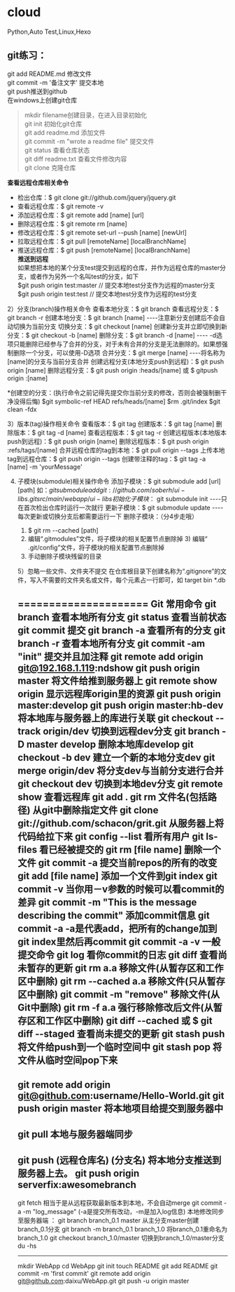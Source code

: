 # cloud
Python,Auto Test,Linux,Hexo
## git练习：
git add README.md 修改文件  
git commit -m '备注文字' 提交本地  
git push推送到github  
在windows上创建git仓库  
> mkdir filename创建目录，在进入目录初始化  
> git init 初始化git仓库  
> git add readme.md 添加文件  
> git commit -m "wrote a readme file"  提交文件  
> git status 查看仓库状态  
> git diff readme.txt 查看文件修改内容  
> git clone 克隆仓库  
  
**查看远程仓库相关命令**  
- 检出仓库：$ git clone git://github.com/jquery/jquery.git
- 查看远程仓库：$ git remote -v
- 添加远程仓库：$ git remote add [name] [url]
- 删除远程仓库：$ git remote rm [name]
- 修改远程仓库：$ git remote set-url --push [name] [newUrl]
- 拉取远程仓库：$ git pull [remoteName] [localBranchName]  
- 推送远程仓库：$ git push [remoteName] [localBranchName]  
**推送到远程**  
如果想把本地的某个分支test提交到远程的仓库，并作为远程仓库的master分支，或者作为另外一个名叫test的分支，如下  
$git push origin test:master         // 提交本地test分支作为远程的master分支  
$git push origin test:test              // 提交本地test分支作为远程的test分支  


2）分支(branch)操作相关命令
查看本地分支：$ git branch
查看远程分支：$ git branch -r
创建本地分支：$ git branch [name] ----注意新分支创建后不会自动切换为当前分支
切换分支：$ git checkout [name]
创建新分支并立即切换到新分支：$ git checkout -b [name]
删除分支：$ git branch -d [name] ---- -d选项只能删除已经参与了合并的分支，对于未有合并的分支是无法删除的。如果想强制删除一个分支，可以使用-D选项
合并分支：$ git merge [name] ----将名称为[name]的分支与当前分支合并
创建远程分支(本地分支push到远程)：$ git push origin [name]
删除远程分支：$ git push origin :heads/[name] 或 $ gitpush origin :[name] 
 
 *创建空的分支：(执行命令之前记得先提交你当前分支的修改，否则会被强制删干净没得后悔)
 $git symbolic-ref HEAD refs/heads/[name]
 $rm .git/index
 $git clean -fdx
  
  3）版本(tag)操作相关命令
  查看版本：$ git tag
  创建版本：$ git tag [name]
  删除版本：$ git tag -d [name]
  查看远程版本：$ git tag -r
  创建远程版本(本地版本push到远程)：$ git push origin [name]
  删除远程版本：$ git push origin :refs/tags/[name]
  合并远程仓库的tag到本地：$ git pull origin --tags
  上传本地tag到远程仓库：$ git push origin --tags
  创建带注释的tag：$ git tag -a [name] -m 'yourMessage'
   
   4) 子模块(submodule)相关操作命令
   添加子模块：$ git submodule add [url] [path]
      如：$git submodule add git://github.com/soberh/ui-libs.git src/main/webapp/ui-libs
      初始化子模块：$ git submodule init  ----只在首次检出仓库时运行一次就行
      更新子模块：$ git submodule update ----每次更新或切换分支后都需要运行一下
      删除子模块：（分4步走哦）
       1) $ git rm --cached [path]
        2) 编辑“.gitmodules”文件，将子模块的相关配置节点删除掉
	 3) 编辑“ .git/config”文件，将子模块的相关配置节点删除掉
	  4) 手动删除子模块残留的目录
	   
	   5）忽略一些文件、文件夹不提交
	   在仓库根目录下创建名称为“.gitignore”的文件，写入不需要的文件夹名或文件，每个元素占一行即可，如
	   target
	   bin
	   *.db
	    
	    =====================
	    Git 常用命令
	    git branch 查看本地所有分支
	    git status 查看当前状态 
	    git commit 提交 
	    git branch -a 查看所有的分支
	    git branch -r 查看本地所有分支
	    git commit -am "init" 提交并且加注释 
	    git remote add origin git@192.168.1.119:ndshow
	    git push origin master 将文件给推到服务器上 
	    git remote show origin 显示远程库origin里的资源 
	    git push origin master:develop
	    git push origin master:hb-dev 将本地库与服务器上的库进行关联 
	    git checkout --track origin/dev 切换到远程dev分支
	    git branch -D master develop 删除本地库develop
	    git checkout -b dev 建立一个新的本地分支dev
	    git merge origin/dev 将分支dev与当前分支进行合并
	    git checkout dev 切换到本地dev分支
	    git remote show 查看远程库
	    git add .
	    git rm 文件名(包括路径) 从git中删除指定文件
	    git clone git://github.com/schacon/grit.git 从服务器上将代码给拉下来
	    git config --list 看所有用户
	    git ls-files 看已经被提交的
	    git rm [file name] 删除一个文件
	    git commit -a 提交当前repos的所有的改变
	    git add [file name] 添加一个文件到git index
	    git commit -v 当你用－v参数的时候可以看commit的差异
	    git commit -m "This is the message describing the commit" 添加commit信息
	    git commit -a -a是代表add，把所有的change加到git index里然后再commit
	    git commit -a -v 一般提交命令
	    git log 看你commit的日志
	    git diff 查看尚未暂存的更新
	    git rm a.a 移除文件(从暂存区和工作区中删除)
	    git rm --cached a.a 移除文件(只从暂存区中删除)
	    git commit -m "remove" 移除文件(从Git中删除)
	    git rm -f a.a 强行移除修改后文件(从暂存区和工作区中删除)
	    git diff --cached 或 $ git diff --staged 查看尚未提交的更新
	    git stash push 将文件给push到一个临时空间中
	    git stash pop 将文件从临时空间pop下来
	    ---------------------------------------------------------
	    git remote add origin git@github.com:username/Hello-World.git
	    git push origin master 将本地项目给提交到服务器中
	    -----------------------------------------------------------
	    git pull 本地与服务器端同步
	    -----------------------------------------------------------------
	    git push (远程仓库名) (分支名) 将本地分支推送到服务器上去。
	    git push origin serverfix:awesomebranch
	    ------------------------------------------------------------------
	    git fetch 相当于是从远程获取最新版本到本地，不会自动merge
	    git commit -a -m "log_message" (-a是提交所有改动，-m是加入log信息) 本地修改同步至服务器端 ：
	    git branch branch_0.1 master 从主分支master创建branch_0.1分支
	    git branch -m branch_0.1 branch_1.0 将branch_0.1重命名为branch_1.0
	    git checkout branch_1.0/master 切换到branch_1.0/master分支
	    du -hs

	    -----------------------------------------------------------
	    mkdir WebApp
	    cd WebApp
	    git init
	    touch README
	    git add README
	    git commit -m 'first commit'
	    git remote add origin git@github.com:daixu/WebApp.git
	    git push -u origin master




